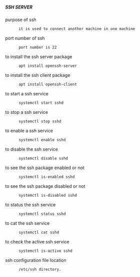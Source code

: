 ##### SSH SERVER

purpose of ssh

          it is used to connect another machine in one machine
         
port number of ssh

          port number is 22
 
to install the ssh server package

          apt install openssh-server
        
to install the ssh client package

          apt install openssh-client
          
          
to start a ssh service

          systemctl start sshd
          
to stop a ssh service

          systemctl stop sshd
          
to enable a ssh service

          systemctl enable sshd
          
to disable the ssh service

          systemctl disable sshd
          
to see the ssh package enabled or not

          systemctl is-enabled sshd
          
to see the ssh package disabled or not

          systemctl is-disabled sshd
          
to status the ssh service

          systemctl status sshd
          
to cat the ssh service

          systemctl cat sshd
          
to check the active ssh service

          systemctl is-active sshd
          
ssh configuration file location

          /etc/ssh directory. 
          
          
          

          

